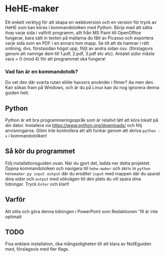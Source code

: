 # HeHE-maker
Ett enkelt verktyg för att skapa en webbversion och en version för tryck av HeHE som kan köras i kommandotolken med Python. Börja med att sätta ihop varje sida i valfritt programm, allt från MS Paint till OpenOffice fungerar, bara sätt in texten på mallarna du fått av Picasso och exportera varje sida som en PDF i en annars tom mapp. Se till att de hamnar i rätt ordning, dvs. förstasidan högst upp, följt av andra sidan osv. (förslagsvis genom att namnge dem till 1.pdf, 2.pdf, 3.pdf etc etc). Antalet sidor måste vara = 0 (mod 4) för att programmet ska fungera!

### Vad fan är en kommandotolk?
Du vet den där svarta rutan eliiite haxxors använder i filmer? Aa men den. Kan sökas fram på Windows, och är du på Linux kan du nog ignorera denna guiden helt.

## Python
Python är ett bra programmeringsspråk som är relativt lätt att köra lokalt på din dator. Installera via https://www.python.org/downloads/ och följ anvisningarna. Glöm inte kontrollera att allt funkar genom att skriva `python -v` i kommandotolken!

## Så kör du programmet
Följ installationsguiden ovan. När du gjort det, ladda ner detta projektet. Öppna kommandotolken och navigera till `hehe-maker` och skriv in `python hehemaker.py input output` där du ersätter `input` med mappen där du sparat dina sidor och `output` med sökvägen till den plats du vill spara dina tidningar. Tryck `Enter` och klart!

## Varför
Att sitta och göra denna tidningen i PowerPoint som Redaktionen '19 är inte optimalt

## TODO
Fixa enklare installation, öka mångsidigheten till att klara av NollEguiden med, förslagsvis med fler flags.